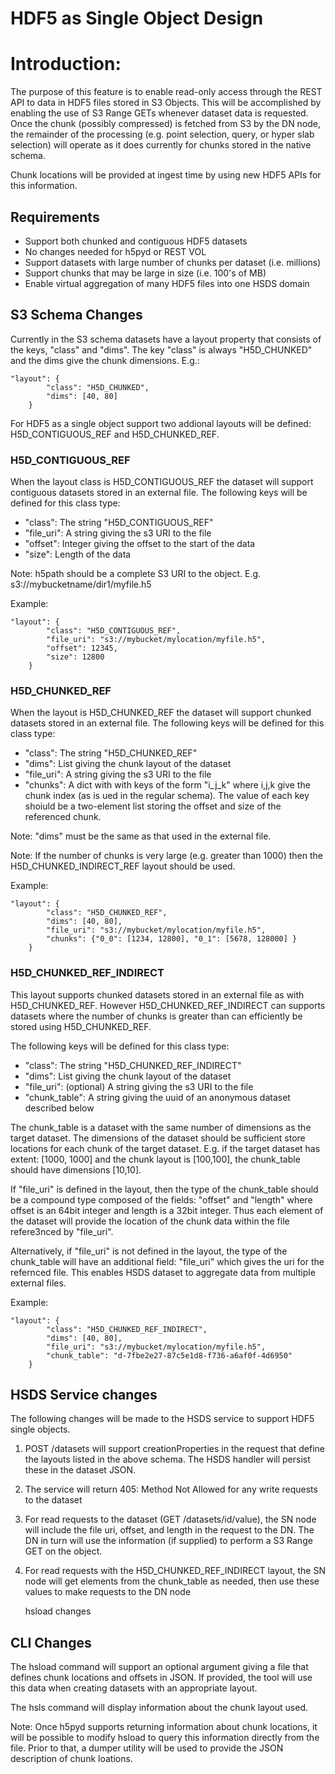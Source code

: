 # HDF5 as Single Object Design



# Introduction:

The purpose of this feature is to enable read-only access through the REST API to data in HDF5 files stored in S3 Objects.  This will be accomplished by enabling the use of S3 Range GETs whenever dataset data is requested.  Once the chunk (possibly compressed) is fetched from S3 by the DN node, the remainder of the processing (e.g. point selection, query, or hyper slab selection) will operate as it does currently for chunks stored in the native schema.

Chunk locations will be provided at ingest time by using new HDF5 APIs for this information.



## Requirements

- Support both chunked and contiguous HDF5 datasets
- No changes needed for h5pyd or REST VOL 
- Support datasets with large number of chunks per dataset (i.e. millions)
- Support chunks that may be large in size (i.e. 100's of MB)
- Enable virtual aggregation of many HDF5 files into one HSDS domain



## S3 Schema Changes

Currently in the S3 schema datasets have a layout property that consists of the keys, "class" and "dims".   The key "class" is always "H5D_CHUNKED" and the dims give the chunk dimensions.  E.g.:

```
"layout": {
        "class": "H5D_CHUNKED", 
        "dims": [40, 80]
    }
```



For HDF5 as a single object support two addional layouts will be defined: H5D_CONTIGUOUS_REF and H5D_CHUNKED_REF.

### H5D_CONTIGUOUS_REF

When the layout class is H5D_CONTIGUOUS_REF the dataset will support contiguous datasets stored in an external file.   The following keys will be defined for this class type:

- "class": The string "H5D_CONTIGUOUS_REF"
- "file_uri": A string giving the s3 URI to the file 
- "offset": Integer giving the offset to the start of the data
- "size": Length of the data



Note: h5path should be a complete S3 URI to the object.  E.g. s3://mybucketname/dir1/myfile.h5

Example:

```
"layout": {
        "class": "H5D_CONTIGUOUS_REF", 
        "file_uri": "s3://mybucket/mylocation/myfile.h5",
        "offset": 12345,
        "size": 12800
    }
```



### H5D_CHUNKED_REF

When the layout is H5D_CHUNKED_REF the dataset will support chunked datasets stored in an external file.  The following keys will be defined for this class type:

- "class": The string "H5D_CHUNKED_REF"
- "dims": List giving the chunk layout of the dataset
- "file_uri": A string giving the s3 URI to the file 
- "chunks": A dict with with keys of the form "i_j_k" where i,j,k give the chunk index (as is ued in the regular schema).  The value of each key shoiuld be a two-element list storing the offset and size of the referenced chunk.  



Note: "dims" must be the same as that used in the external file.

Note: If the number of chunks is very large (e.g. greater than 1000) then the H5D_CHUNKED_INDIRECT_REF layout should be used.



Example:

```
"layout": {
        "class": "H5D_CHUNKED_REF", 
        "dims": [40, 80],
        "file_uri": "s3://mybucket/mylocation/myfile.h5",
        "chunks": {"0_0": [1234, 12800], "0_1": [5678, 128000] }
    }
```



### H5D_CHUNKED_REF_INDIRECT

This layout supports chunked datasets stored in an external file as with H5D_CHUNKED_REF. However H5D_CHUNKED_REF_INDIRECT can supports datasets where the number of chunks is greater than can efficiently be stored using H5D_CHUNKED_REF.  

The following keys will be defined for this class type:

- "class": The string "H5D_CHUNKED_REF_INDIRECT"
- "dims": List giving the chunk layout of the dataset
- "file_uri":  (optional) A string giving the s3 URI to the file
- "chunk_table": A string giving the uuid of an anonymous dataset described below



The chunk_table is a dataset with the same number of dimensions as the target dataset.  The dimensions of the dataset should be sufficient store locations for each chunk of the target dataset.  E.g. if the target dataset has extent: [1000, 1000] and the chunk layout is [100,100], the chunk_table should have dimensions [10,10].

If "file_uri" is defined in the layout, then the type of the chunk_table should be a compound type composed of the fields: "offset" and "length" where offset is an 64bit integer and length is a 32bit integer.  Thus each element of the dataset will provide the location of the chunk data within the file refere3nced by "file_uri".

Alternatively, if "file_uri" is not defined in the layout, the type of the chunk_table will have an additional field: "file_uri" which gives the uri for the refernced file.  This enables HSDS dataset to aggregate data from multiple external files.

Example:

```
"layout": {
        "class": "H5D_CHUNKED_REF_INDIRECT", 
        "dims": [40, 80],
        "file_uri": "s3://mybucket/mylocation/myfile.h5",
        "chunk_table": "d-7fbe2e27-87c5e1d8-f736-a6af0f-4d6950"
    }
```



## HSDS Service changes

The following changes will be made to the HSDS service to support HDF5 single objects.

1. POST /datasets will support creationProperties in the request that define the layouts listed in the above schema.  The HSDS handler will persist these in the dataset JSON.

2. The service will return 405: Method Not Allowed for any write requests to the dataset

3. For read requests to the dataset (GET /datasets/id/value), the SN node will include the file uri, offset, and length in the request to the DN.  The DN in turn will use the information (if supplied) to perform a S3 Range GET on the object.

4. For read requests with the H5D_CHUNKED_REF_INDIRECT layout, the SN node will get elements from the chunk_table as needed, then use these values to make requests to the DN node

   hsload changes  

   



## CLI Changes

The hsload command will support an optional argument giving a file that defines chunk locations and offsets in JSON.  If provided, the tool will use this data when creating datasets with an appropriate layout.

The hsls command will display information about the chunk layout used.

Note: Once h5pyd supports returning information about chunk locations, it will be possible to modify hsload to query this information directly from the file.  Prior to that, a dumper utility will be used to provide the JSON description of chunk loations.